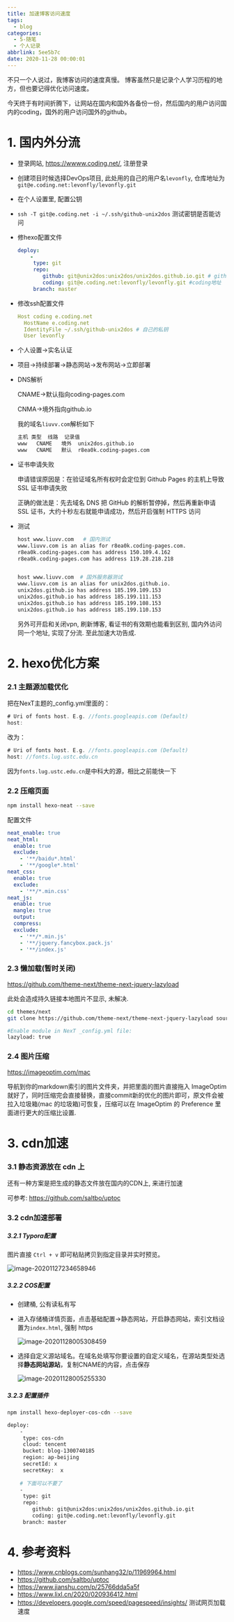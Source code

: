 ```yaml
---
title: 加速博客访问速度
tags:
  - blog
categories:
  - 5-随笔
  - 个人记录
abbrlink: 5ee5b7c
date: 2020-11-28 00:00:01
---
```




不只一个人说过，我博客访问的速度真慢。 博客虽然只是记录个人学习历程的地方，但也要记得优化访问速度。 

今天终于有时间折腾下，让网站在国内和国外各备份一份，然后国内的用户访问国内的coding，国外的用户访问国外的github。 

<!-- more -->

# 1. 国内外分流

+ 登录网站, https://wwww.coding.net/, 注册登录

+ 创建项目时候选择DevOps项目, 此处用的自己的用户名`levonfly`, 仓库地址为`git@e.coding.net:levonfly/levonfly.git`

+ 在个人设置里, 配置公钥

+ `ssh -T git@e.coding.net -i ~/.ssh/github-unix2dos`  测试密钥是否能访问

+ 修hexo配置文件

  ```yaml
  deploy:
      -
       type: git
       repo:
          github: git@unix2dos:unix2dos/unix2dos.github.io.git # github地址
          coding: git@e.coding.net:levonfly/levonfly.git #coding地址
       branch: master
  ```

+ 修改ssh配置文件

  ```yaml
  Host coding e.coding.net
  	HostName e.coding.net
  	IdentityFile ~/.ssh/github-unix2dos # 自己的私钥
  	User levonfly
  ```

+ 个人设置->实名认证

+ 项目->持续部署->静态网站->发布网站->立即部署

+ DNS解析 

  CNAME->默认指向coding-pages.com

  CNMA->境外指向github.io

  我的域名`liuvv.com`解析如下

  ```bash
  主机 类型	 线路	 记录值
  www	CNAME	境外	unix2dos.github.io
  www	CNAME	默认	r8ea0k.coding-pages.com
  ```

  

+ 证书申请失败

  申请错误原因是：在验证域名所有权时会定位到 Github Pages 的主机上导致 SSL 证书申请失败

  正确的做法是：先去域名 DNS 把 GitHub 的解析暂停掉，然后再重新申请 SSL 证书，大约十秒左右就能申请成功，然后开启强制 HTTPS 访问

  

+ 测试

  ```bash
  host www.liuvv.com   # 国内测试
  www.liuvv.com is an alias for r8ea0k.coding-pages.com.
  r8ea0k.coding-pages.com has address 150.109.4.162
  r8ea0k.coding-pages.com has address 119.28.218.218
  
  
  host www.liuvv.com  # 国外服务器测试
  www.liuvv.com is an alias for unix2dos.github.io.
  unix2dos.github.io has address 185.199.109.153
  unix2dos.github.io has address 185.199.111.153
  unix2dos.github.io has address 185.199.108.153
  unix2dos.github.io has address 185.199.110.153
  ```

  

  另外可开启和关闭vpn, 刷新博客, 看证书的有效期也能看到区别, 国内外访问同一个地址, 实现了分流. 至此加速大功告成.



# 2. hexo优化方案

###  2.1 主题源加载优化

把在NexT主题的_config.yml里面的：

```dart
# Uri of fonts host. E.g. //fonts.googleapis.com (Default)
host:
```

改为：

```dart
# Uri of fonts host. E.g. //fonts.googleapis.com (Default)
host: //fonts.lug.ustc.edu.cn
```

因为`fonts.lug.ustc.edu.cn`是中科大的源，相比之前能快一下

### 2.2 压缩页面

```bash
npm install hexo-neat --save
```

配置文件

```yml
neat_enable: true
neat_html:
  enable: true
  exclude:
    - '**/baidu*.html'
    - '**/google*.html'
neat_css:
  enable: true
  exclude:
    - '**/*.min.css'
neat_js:
  enable: true
  mangle: true
  output:
  compress:
  exclude:
    - '**/*.min.js'
    - '**/jquery.fancybox.pack.js'
    - '**/index.js'
```



### 2.3 懒加载(暂时关闭)

https://github.com/theme-next/theme-next-jquery-lazyload

此处会造成持久链接本地图片不显示, 未解决.

```bash
cd themes/next
git clone https://github.com/theme-next/theme-next-jquery-lazyload source/lib/jquery_lazyload

#Enable module in NexT _config.yml file:
lazyload: true
```



### 2.4 图片压缩

https://imageoptim.com/mac

导航到你的markdown索引的图片文件夹，并把里面的图片直接拖入 ImageOptim 就好了，同时压缩完会直接替换，直接commit新的优化的图片即可，原文件会被拉入垃圾箱(mac 的垃圾箱)可恢复，压缩可以在 ImageOptim 的 Preference 里面进行更大的压缩比设置.



# 3. cdn加速

### 3.1 静态资源放在 cdn 上

还有一种方案是把生成的静态文件放在国内的CDN上, 来进行加速

可参考: https://github.com/saltbo/uptoc

### 3.2 cdn加速部署

##### 3.2.1 Typora配置

图片直接 `Ctrl + v` 即可粘贴拷贝到指定目录并实时预览。

![image-20201127234658946](%E5%8A%A0%E9%80%9F%E5%8D%9A%E5%AE%A2%E8%AE%BF%E9%97%AE%E9%80%9F%E5%BA%A6/image-20201127234658946.png)



##### 3.2.2 COS配置

+ 创建桶, 公有读私有写

+ 进入存储桶详情页面，点击基础配置->静态网站，开启静态网站，索引文档设置为`index.html`, 强制 https

  ![image-20201128005308459](%E5%8A%A0%E9%80%9F%E5%8D%9A%E5%AE%A2%E8%AE%BF%E9%97%AE%E9%80%9F%E5%BA%A6/image-20201128005308459.png)

+ 选择自定义源站域名。在域名处填写你要设置的自定义域名，在源站类型处选择**静态网站源站**，复制CNAME的内容，点击保存

  ![image-20201128005255330](%E5%8A%A0%E9%80%9F%E5%8D%9A%E5%AE%A2%E8%AE%BF%E9%97%AE%E9%80%9F%E5%BA%A6/image-20201128005255330.png)



##### 3.2.3 配置插件

```bash
npm install hexo-deployer-cos-cdn --save

deploy:
    -
     type: cos-cdn
     cloud: tencent
     bucket: blog-1300740185
     region: ap-beijing
     secretId: x
     secretKey:  x
   
   	# 下面可以不要了
    -
     type: git
     repo:
        github: git@unix2dos:unix2dos/unix2dos.github.io.git
        coding: git@e.coding.net:levonfly/levonfly.git
     branch: master
```



# 4. 参考资料

+ https://www.cnblogs.com/sunhang32/p/11969964.html 
+ https://github.com/saltbo/uptoc
+ https://www.jianshu.com/p/25766dda5a5f
+ https://www.lixl.cn/2020/020936412.html
+ https://developers.google.com/speed/pagespeed/insights/  测试网页加载速度
